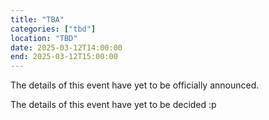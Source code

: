 ```yaml
---
title: "TBA"
categories: ["tbd"]
location: "TBD"
date: 2025-03-12T14:00:00
end: 2025-03-12T15:00:00
---
```


The details of this event have yet to be officially announced.

<!--more-->

The details of this event have yet to be decided :p
